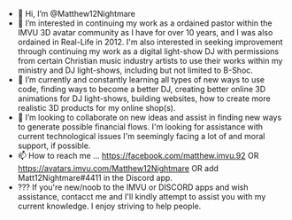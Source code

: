 - 👋 Hi, I’m @Matthew12Nightmare
- 👀 I’m interested in continuing my work as a ordained pastor within the IMVU 3D avatar community as I have for over 10 years, and I was also ordained in Real-Life in 2012. I'm also interested in seeking improvement through continuing my work as a digital light-show DJ with permissions from certain Christian music industry artists to use their works within my ministry and DJ light-shows, including but not limited to B-Shoc.
- 🌱 I’m currently and constantly learning all types of new ways to use code, finding ways to become a better DJ, creating better online 3D animations for DJ light-shows, building websites, how to create more realistic 3D products for my online shop(s).
- 💞️ I’m looking to collaborate on new ideas and assist in finding new ways to generate possible financial flows. I'm looking for assistance with current technological issues I'm seemingly facing a lot of and moral support, if possible.
- 📫 How to reach me ... https://facebook.com/matthew.imvu.92 OR https://avatars.imvu.com/Matthew12Nightmare OR add Matt12Nightmare#4411 in the Discord app.
- ??? If you're new/noob to the IMVU or DISCORD apps and wish assistance, contacct me and I'll kindly attempt to assist you with my current knowledge. I enjoy striving to help people.
<!---
Matthew12Nightmare/Matthew12Nightmare is a ✨ special ✨ repository because its `README.md` (this file) appears on your GitHub profile.
You can click the Preview link to take a look at your changes.
--->
